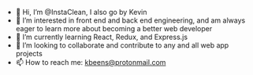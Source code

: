 - 👋 Hi, I’m @InstaClean, I also go by Kevin
- 👀 I’m interested in front end and back end engineering, and am always eager to learn more about becoming a better web developer
- 🌱 I’m currently learning React, Redux, and Express.js
- 💞️ I’m looking to collaborate and contribute to any and all web app projects
- 📫 How to reach me: kbeens@protonmail.com
